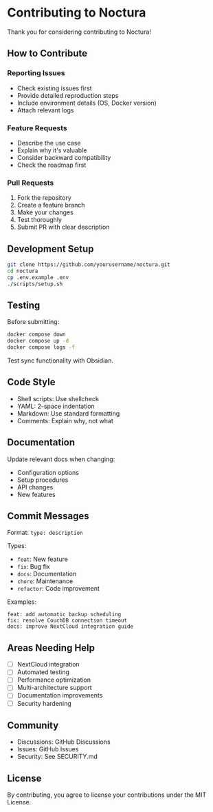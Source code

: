 # Contributing to Noctura

Thank you for considering contributing to Noctura!

## How to Contribute

### Reporting Issues

- Check existing issues first
- Provide detailed reproduction steps
- Include environment details (OS, Docker version)
- Attach relevant logs

### Feature Requests

- Describe the use case
- Explain why it's valuable
- Consider backward compatibility
- Check the roadmap first

### Pull Requests

1. Fork the repository
2. Create a feature branch
3. Make your changes
4. Test thoroughly
5. Submit PR with clear description

## Development Setup

```bash
git clone https://github.com/yourusername/noctura.git
cd noctura
cp .env.example .env
./scripts/setup.sh
```

## Testing

Before submitting:

```bash
docker compose down
docker compose up -d
docker compose logs -f
```

Test sync functionality with Obsidian.

## Code Style

- Shell scripts: Use shellcheck
- YAML: 2-space indentation
- Markdown: Use standard formatting
- Comments: Explain why, not what

## Documentation

Update relevant docs when changing:
- Configuration options
- Setup procedures
- API changes
- New features

## Commit Messages

Format: `type: description`

Types:
- `feat`: New feature
- `fix`: Bug fix
- `docs`: Documentation
- `chore`: Maintenance
- `refactor`: Code improvement

Examples:
```
feat: add automatic backup scheduling
fix: resolve CouchDB connection timeout
docs: improve NextCloud integration guide
```

## Areas Needing Help

- [ ] NextCloud integration
- [ ] Automated testing
- [ ] Performance optimization
- [ ] Multi-architecture support
- [ ] Documentation improvements
- [ ] Security hardening

## Community

- Discussions: GitHub Discussions
- Issues: GitHub Issues
- Security: See SECURITY.md

## License

By contributing, you agree to license your contributions under the MIT License.
